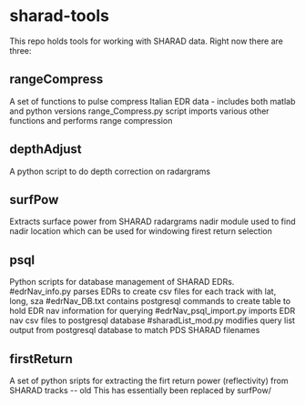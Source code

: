 # sharad-tools #

This repo holds tools for working with SHARAD data. Right now there are three:
 
 ## rangeCompress ##
 A set of functions to pulse compress Italian EDR data - includes both matlab and python versions
 range_Compress.py script imports various other functions and performs range compression
 
 ## depthAdjust ##
 A python script to do depth correction on radargrams
 
 ## surfPow ##
 Extracts surface power from SHARAD radargrams
 nadir module used to find nadir location which can be used for windowing firest return selection
 
 ## psql ##
 Python scripts for database management of SHARAD EDRs. 
 #edrNav_info.py parses EDRs to create csv files for each track with lat, long, sza
 #edrNav_DB.txt contains postgresql commands to create table to hold EDR nav information for querying
 #edrNav_psql_import.py imports EDR nav csv files to postgresql database
 #sharadList_mod.py modifies query list output from postgresql database to match PDS SHARAD filenames
 
 ## firstReturn ##
 A set of python sripts for extracting the firt return power (reflectivity) from SHARAD tracks -- old
 This has essentially been replaced by surfPow/
